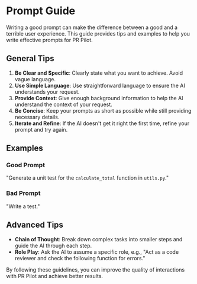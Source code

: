 # Prompt Guide

Writing a good prompt can make the difference between a good and a terrible user experience. This guide provides tips and examples to help you write effective prompts for PR Pilot.

## General Tips

1. **Be Clear and Specific**: Clearly state what you want to achieve. Avoid vague language.
2. **Use Simple Language**: Use straightforward language to ensure the AI understands your request.
3. **Provide Context**: Give enough background information to help the AI understand the context of your request.
4. **Be Concise**: Keep your prompts as short as possible while still providing necessary details.
5. **Iterate and Refine**: If the AI doesn't get it right the first time, refine your prompt and try again.

## Examples

### Good Prompt

"Generate a unit test for the `calculate_total` function in `utils.py`."

### Bad Prompt

"Write a test."

## Advanced Tips

- **Chain of Thought**: Break down complex tasks into smaller steps and guide the AI through each step.
- **Role Play**: Ask the AI to assume a specific role, e.g., "Act as a code reviewer and check the following function for errors."

By following these guidelines, you can improve the quality of interactions with PR Pilot and achieve better results.
